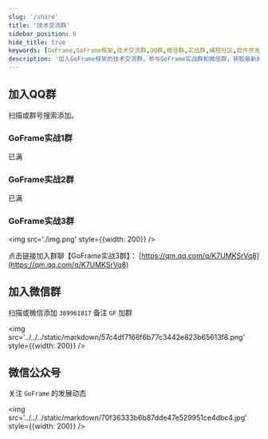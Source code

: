 ```yaml
---
slug: '/share'
title: '技术交流群'
sidebar_position: 0
hide_title: true
keywords: [GoFrame,GoFrame框架,技术交流群,QQ群,微信群,实战群,编程社区,软件开发,开发者交流,GoFrame公众号]
description: '加入GoFrame框架的技术交流群，参与GoFrame实战群和微信群，获取最新的框架发展动态和技术交流。我们提供多个QQ群和微信群，供爱好者们分享经验和交流开发心得，并持续关注GoFrame的最新资讯。'
---
```


## 加入QQ群

扫描或群号搜索添加。

### GoFrame实战1群
已满

### GoFrame实战2群
已满

### GoFrame实战3群
<img src='./img.png' style={{width: 200}} />

点击链接加入群聊【GoFrame实战3群】： [https://qm.qq.com/q/K7UMKSrVq8](https://qm.qq.com/q/K7UMKSrVq8) 

## 加入微信群
扫描或微信添加 `389961817` 备注 `GF` 加群

<img src='../../../static/markdown/57c4df7168f6b77c3442e823b65613f8.png' style={{width: 200}} />


## 微信公众号
关注 `GoFrame` 的发展动态

<img src='../../../static/markdown/70f36333b6b87dde47e529951ce4dbc4.jpg' style={{width: 200}} />
